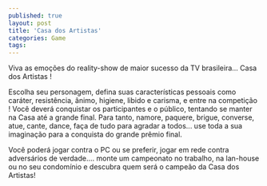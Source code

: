 ```yaml
---
published: true
layout: post
title: 'Casa dos Artistas'
categories: Game
tags: 
---
```

Viva as emo&ccedil;&otilde;es do reality-show de maior sucesso da TV brasileira... Casa dos Artistas !




Escolha seu personagem, defina suas caracter&iacute;sticas pessoais como car&aacute;ter, resist&ecirc;ncia, &acirc;nimo, higiene, libido e carisma, e entre na competi&ccedil;&atilde;o ! Voc&ecirc; dever&aacute; conquistar os participantes e o p&uacute;blico, tentando se manter na Casa at&eacute; a grande final. Para tanto, namore, paquere, brigue, converse, atue, cante, dance, fa&ccedil;a de tudo para agradar a todos... use toda a sua imagina&ccedil;&atilde;o para a conquista do grande pr&ecirc;mio final.








Voc&ecirc; poder&aacute; jogar contra o PC ou se preferir, jogar em rede contra advers&aacute;rios de verdade.... monte um campeonato no trabalho, na lan-house ou no seu condom&iacute;nio e descubra quem ser&aacute; o campe&atilde;o da Casa dos Artistas!





